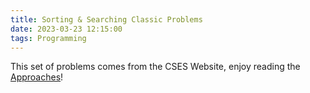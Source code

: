 ```yaml
---
title: Sorting & Searching Classic Problems
date: 2023-03-23 12:15:00
tags: Programming
---
```



This set of problems comes from the CSES Website, enjoy reading the [Approaches](../Sorting%26Searching/)!
